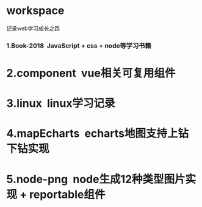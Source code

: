 # workspace
记录web学习成长之路
### 1.Book-2018  JavaScript + css + node等学习书籍
# 2.component  vue相关可复用组件
# 3.linux  linux学习记录
# 4.mapEcharts  echarts地图支持上钻下钻实现
# 5.node-png  node生成12种类型图片实现 + reportable组件
